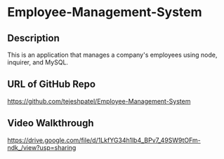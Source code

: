 # Employee-Management-System

## Description
This is an application that manages a company's employees using node, inquirer, and MySQL.

## URL of GitHub Repo
https://github.com/tejeshpatel/Employee-Management-System

## Video Walkthrough
https://drive.google.com/file/d/1LkfYG34h1lb4_BPv7_49SW9tOFm-ndk_/view?usp=sharing
